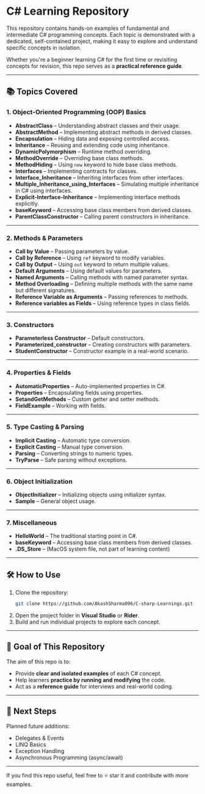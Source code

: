 # C# Learning Repository

This repository contains hands-on examples of fundamental and intermediate C# programming concepts. Each topic is demonstrated with a dedicated, self-contained project, making it easy to explore and understand specific concepts in isolation.

Whether you're a beginner learning C# for the first time or revisiting concepts for revision, this repo serves as a **practical reference guide**.

---

## 📚 Topics Covered

### 1. **Object-Oriented Programming (OOP) Basics**
- **AbstractClass** – Understanding abstract classes and their usage.
- **AbstractMethod** – Implementing abstract methods in derived classes.
- **Encapsulation** – Hiding data and exposing controlled access.
- **Inheritance** – Reusing and extending code using inheritance.
- **DynamicPolymorphism** – Runtime method overriding.
- **MethodOverride** – Overriding base class methods.
- **MethodHiding** – Using `new` keyword to hide base class methods.
- **Interfaces** – Implementing contracts for classes.
- **Interface_Inheritance** – Inheriting interfaces from other interfaces.
- **Multiple_Inheritance_using_Interfaces** – Simulating multiple inheritance in C# using interfaces.
- **Explicit-Interface-Inheritance** – Implementing interface methods explicitly.
- **baseKeyword** – Accessing base class members from derived classes.
- **ParentClassConstructor** – Calling parent constructors in inheritance.

---

### 2. **Methods & Parameters**
- **Call by Value** – Passing parameters by value.
- **Call by Reference** – Using `ref` keyword to modify variables.
- **Call by Output** – Using `out` keyword to return multiple values.
- **Default Arguments** – Using default values for parameters.
- **Named Arguments** – Calling methods with named parameter syntax.
- **Method Overloading** – Defining multiple methods with the same name but different signatures.
- **Reference Variable as Arguments** – Passing references to methods.
- **Reference variables as Fields** – Using reference types in class fields.

---

### 3. **Constructors**
- **Parameterless Constructor** – Default constructors.
- **Parameterized_constructor** – Creating constructors with parameters.
- **StudentConstructor** – Constructor example in a real-world scenario.

---

### 4. **Properties & Fields**
- **AutomaticProperties** – Auto-implemented properties in C#.
- **Properties** – Encapsulating fields using properties.
- **SetandGetMethods** – Custom getter and setter methods.
- **FieldExample** – Working with fields.

---

### 5. **Type Casting & Parsing**
- **Implicit Casting** – Automatic type conversion.
- **Explicit Casting** – Manual type conversion.
- **Parsing** – Converting strings to numeric types.
- **TryParse** – Safe parsing without exceptions.

---

### 6. **Object Initialization**
- **ObjectInitializer** – Initializing objects using initializer syntax.
- **Sample** – General object usage.

---

### 7. **Miscellaneous**
- **HelloWorld** – The traditional starting point in C#.
- **baseKeyword** – Accessing base class members from derived classes.
- **.DS_Store** – (MacOS system file, not part of learning content)

---

## 🛠 How to Use
1. Clone the repository:
   ```bash
   git clone https://github.com/AkashSharma096/C-sharp-Learnings.git
   ```
2. Open the project folder in **Visual Studio** or **Rider**.
3. Build and run individual projects to explore each concept.

---

## 🎯 Goal of This Repository
The aim of this repo is to:
- Provide **clear and isolated examples** of each C# concept.
- Help learners **practice by running and modifying** the code.
- Act as a **reference guide** for interviews and real-world coding.

---

## 📌 Next Steps
Planned future additions:
- Delegates & Events
- LINQ Basics
- Exception Handling
- Asynchronous Programming (async/await)

---

If you find this repo useful, feel free to ⭐ star it and contribute with more examples.
